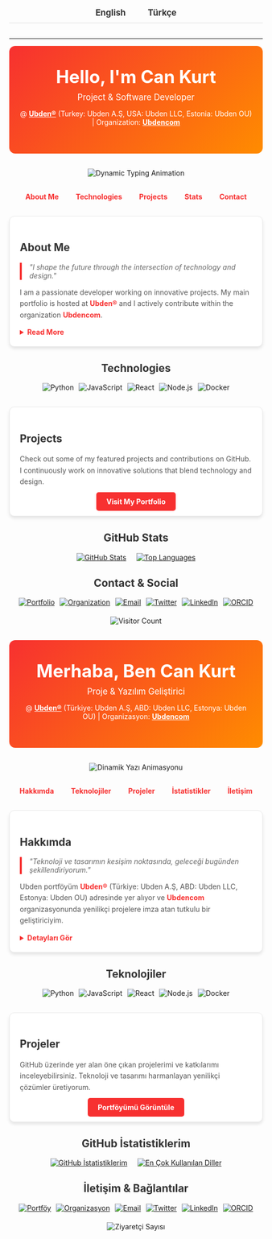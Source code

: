 <!-- LANGUAGE TOGGLE -->
<div align="center" style="padding: 10px; border-bottom: 1px solid #ddd; margin-bottom: 30px;">
  <a href="#english" style="margin: 0 20px; font-size: 1.2em; color: #333; font-weight: bold; text-decoration: none;">English</a>
  <a href="#turkish" style="margin: 0 20px; font-size: 1.2em; color: #333; font-weight: bold; text-decoration: none;">Türkçe</a>
</div>

---

<!-- =================== ENGLISH SECTION =================== -->
<a id="english"></a>
<!-- Header with Gradient Background -->
<div style="background: linear-gradient(135deg, #F73030, #FF8C00); color: #fff; padding: 40px 20px; text-align: center; border-radius: 12px; margin-bottom: 30px;">
  <h1 style="font-size: 2.5em; margin: 0;">Hello, I'm Can Kurt</h1>
  <p style="font-size: 1.2em; margin: 10px 0;">Project & Software Developer</p>
  <p style="font-size: 1em;">
    @ <a href="https://github.com/ubden" style="color: #fff; text-decoration: underline; font-weight: bold;">Ubden®</a>
    (Turkey: Ubden A.Ş, USA: Ubden LLC, Estonia: Ubden OU) | Organization: <a href="https://github.com/ubdencom" style="color: #fff; text-decoration: underline; font-weight: bold;">Ubdencom</a>
  </p>
</div>

<!-- Dynamic Typing Animation -->
<div align="center" style="margin-bottom:30px;">
  <img src="https://readme-typing-svg.herokuapp.com?font=Roboto&size=30&duration=6000&pause=1000&color=FFFFFF&center=true&width=800&lines=Innovative+Solutions;Creative+Coding;Modern+Design" alt="Dynamic Typing Animation" style="max-width:100%;"/>
</div>

<!-- Navigation Bar -->
<div align="center" style="margin-bottom: 30px;">
  <a href="#about-en" style="margin: 0 15px; font-weight: bold; color: #F73030; text-decoration: none;">About Me</a>
  <a href="#tech-en" style="margin: 0 15px; font-weight: bold; color: #F73030; text-decoration: none;">Technologies</a>
  <a href="#projects-en" style="margin: 0 15px; font-weight: bold; color: #F73030; text-decoration: none;">Projects</a>
  <a href="#stats-en" style="margin: 0 15px; font-weight: bold; color: #F73030; text-decoration: none;">Stats</a>
  <a href="#contact-en" style="margin: 0 15px; font-weight: bold; color: #F73030; text-decoration: none;">Contact</a>
</div>

<!-- About Me Card -->
<a id="about-en"></a>
<div style="background: #fff; border: 1px solid #eaeaea; box-shadow: 0 4px 6px rgba(0,0,0,0.1); border-radius: 10px; padding: 20px; max-width: 800px; margin: 0 auto 30px auto;">
  <h2 style="color: #333;">About Me</h2>
  <blockquote style="border-left: 4px solid #F73030; margin: 10px 0; padding-left: 15px; color: #666; font-style: italic;">
    "I shape the future through the intersection of technology and design."
  </blockquote>
  <p style="color: #555; line-height: 1.6;">
    I am a passionate developer working on innovative projects. My main portfolio is hosted at <a href="https://github.com/ubden" style="color: #F73030; font-weight: bold; text-decoration: none;">Ubden®</a> and I actively contribute within the organization <a href="https://github.com/ubdencom" style="color: #F73030; font-weight: bold; text-decoration: none;">Ubdencom</a>.
  </p>
  <details style="margin-top: 10px;">
    <summary style="cursor: pointer; color: #F73030; font-weight: bold;">Read More</summary>
    <p style="color: #555; line-height: 1.6;">
      My work is grounded in modern UI/UX principles, ensuring every project provides a seamless and engaging user experience. I believe in continuous learning and innovative problem solving.
    </p>
  </details>
</div>

<!-- Technologies -->
<a id="tech-en"></a>
<div style="max-width: 800px; margin: 0 auto 30px auto; text-align: center;">
  <h2 style="color: #333;">Technologies</h2>
  <div style="display: flex; flex-wrap: wrap; justify-content: center; gap: 10px;">
    <img src="https://img.shields.io/badge/Python-3776AB?style=for-the-badge&logo=python&logoColor=white" alt="Python"/>
    <img src="https://img.shields.io/badge/JavaScript-F7DF1E?style=for-the-badge&logo=javascript&logoColor=black" alt="JavaScript"/>
    <img src="https://img.shields.io/badge/React-61DAFB?style=for-the-badge&logo=react&logoColor=black" alt="React"/>
    <img src="https://img.shields.io/badge/Node.js-339933?style=for-the-badge&logo=node.js&logoColor=white" alt="Node.js"/>
    <img src="https://img.shields.io/badge/Docker-2496ED?style=for-the-badge&logo=docker&logoColor=white" alt="Docker"/>
    <!-- Add more badges as needed -->
  </div>
</div>

<!-- Projects -->
<a id="projects-en"></a>
<div style="background: #fff; border: 1px solid #eaeaea; box-shadow: 0 4px 6px rgba(0,0,0,0.1); border-radius: 10px; padding: 20px; max-width: 800px; margin: 0 auto 30px auto;">
  <h2 style="color: #333;">Projects</h2>
  <p style="color: #555; line-height: 1.6;">
    Check out some of my featured projects and contributions on GitHub. I continuously work on innovative solutions that blend technology and design.
  </p>
  <div style="text-align:center; margin-top:20px;">
    <a href="https://github.com/ubden" style="background:#F73030; color:#fff; padding:10px 20px; border-radius:5px; text-decoration:none; font-weight:bold;">Visit My Portfolio</a>
  </div>
</div>

<!-- GitHub Stats -->
<a id="stats-en"></a>
<div style="max-width: 800px; margin: 0 auto 30px auto; text-align: center;">
  <h2 style="color: #333;">GitHub Stats</h2>
  <div style="display: flex; flex-wrap: wrap; justify-content: center; gap: 20px;">
    <div>
      <a href="https://github.com/ubden">
        <img src="https://github-readme-stats.vercel.app/api?username=ubden&show_icons=true&theme=tokyonight" alt="GitHub Stats" style="max-width:100%;"/>
      </a>
    </div>
    <div>
      <a href="https://github.com/ubden">
        <img src="https://github-readme-stats.vercel.app/api/top-langs/?username=ubden&layout=compact&theme=tokyonight" alt="Top Languages" style="max-width:100%;"/>
      </a>
    </div>
  </div>
</div>

<!-- Contact & Social -->
<a id="contact-en"></a>
<div style="max-width: 800px; margin: 0 auto 30px auto; text-align: center;">
  <h2 style="color: #333;">Contact & Social</h2>
  <div style="display: flex; flex-wrap: wrap; justify-content: center; gap: 10px; margin-top: 15px;">
    <a href="https://github.com/ubden" target="_blank">
      <img src="https://img.shields.io/badge/Portfolio-Ubden®-blue?style=for-the-badge&logo=github" alt="Portfolio"/>
    </a>
    <a href="https://github.com/ubdencom" target="_blank">
      <img src="https://img.shields.io/badge/Organization-Ubdencom-blue?style=for-the-badge&logo=github" alt="Organization"/>
    </a>
    <a href="mailto:can@ubden.com" target="_blank">
      <img src="https://img.shields.io/badge/Email-can@ubden.com-red?style=for-the-badge&logo=gmail" alt="Email"/>
    </a>
    <a href="https://twitter.com/ck_cankurt" target="_blank">
      <img src="https://img.shields.io/twitter/follow/ck_cankurt?style=for-the-badge" alt="Twitter"/>
    </a>
    <a href="https://www.linkedin.com/in/can-kurt" target="_blank">
      <img src="https://img.shields.io/badge/LinkedIn-can--kurt-blue?style=for-the-badge&logo=linkedin" alt="LinkedIn"/>
    </a>
    <a href="https://orcid.org/0009-0007-9163-6790" target="_blank">
      <img src="https://img.shields.io/badge/ORCID-0009--0007--9163--6790-green?style=for-the-badge&logo=orcid" alt="ORCID"/>
    </a>
  </div>
  <div style="margin-top:20px;">
    <img src="https://komarev.com/ghpvc/?username=ubden&style=flat-square" alt="Visitor Count"/>
  </div>
</div>





<!-- =================== TURKISH SECTION =================== -->
<a id="turkish"></a>
<div style="background: linear-gradient(135deg, #F73030, #FF8C00); color: #fff; padding: 40px 20px; text-align: center; border-radius: 12px; margin-bottom: 30px;">
  <h1 style="font-size: 2.5em; margin: 0;">Merhaba, Ben Can Kurt</h1>
  <p style="font-size: 1.2em; margin: 10px 0;">Proje & Yazılım Geliştirici</p>
  <p style="font-size: 1em;">
    @ <a href="https://github.com/ubden" style="color: #fff; text-decoration: underline; font-weight: bold;">Ubden®</a>
    (Türkiye: Ubden A.Ş, ABD: Ubden LLC, Estonya: Ubden OU) | Organizasyon: <a href="https://github.com/ubdencom" style="color: #fff; text-decoration: underline; font-weight: bold;">Ubdencom</a>
  </p>
</div>

<div align="center" style="margin-bottom:30px;">
  <img src="https://readme-typing-svg.herokuapp.com?font=Roboto&size=30&duration=6000&pause=1000&color=FFFFFF&center=true&width=800&lines=Yenilikçi+Çözümler;Yaratıcı+Kodlama;Modern+Tasarım" alt="Dinamik Yazı Animasyonu" style="max-width:100%;"/>
</div>

<div align="center" style="margin-bottom: 30px;">
  <a href="#hakkimda-tr" style="margin: 0 15px; font-weight: bold; color: #F73030; text-decoration: none;">Hakkımda</a>
  <a href="#tech-tr" style="margin: 0 15px; font-weight: bold; color: #F73030; text-decoration: none;">Teknolojiler</a>
  <a href="#projeler-tr" style="margin: 0 15px; font-weight: bold; color: #F73030; text-decoration: none;">Projeler</a>
  <a href="#istatistikler-tr" style="margin: 0 15px; font-weight: bold; color: #F73030; text-decoration: none;">İstatistikler</a>
  <a href="#iletisim-tr" style="margin: 0 15px; font-weight: bold; color: #F73030; text-decoration: none;">İletişim</a>
</div>

<!-- Hakkımda -->
<a id="hakkimda-tr"></a>
<div style="background: #fff; border: 1px solid #eaeaea; box-shadow: 0 4px 6px rgba(0,0,0,0.1); border-radius: 10px; padding: 20px; max-width: 800px; margin: 0 auto 30px auto;">
  <h2 style="color: #333;">Hakkımda</h2>
  <blockquote style="border-left: 4px solid #F73030; margin: 10px 0; padding-left: 15px; color: #666; font-style: italic;">
    "Teknoloji ve tasarımın kesişim noktasında, geleceği bugünden şekillendiriyorum."
  </blockquote>
  <p style="color: #555; line-height: 1.6;">
    Ubden portföyüm <a href="https://github.com/ubden" style="color: #F73030; font-weight: bold; text-decoration: none;">Ubden®</a>
    (Türkiye: Ubden A.Ş, ABD: Ubden LLC, Estonya: Ubden OU) adresinde yer alıyor ve <a href="https://github.com/ubdencom" style="color: #F73030; font-weight: bold; text-decoration: none;">Ubdencom</a> organizasyonunda yenilikçi projelere imza atan tutkulu bir geliştiriciyim.
  </p>
  <details style="margin-top: 10px;">
    <summary style="cursor: pointer; color: #F73030; font-weight: bold;">Detayları Gör</summary>
    <p style="color: #555; line-height: 1.6;">
      Sürekli öğrenme ve gelişime inanıyorum. Tasarım odaklı yaklaşımım, kullanıcı deneyimini en üst düzeye çıkarmayı hedeflerken, modern teknolojilerle harmanlanmış kodlama ile fark yaratıyor.
    </p>
  </details>
</div>

<!-- Teknolojiler -->
<a id="tech-tr"></a>
<div style="max-width: 800px; margin: 0 auto 30px auto; text-align: center;">
  <h2 style="color: #333;">Teknolojiler</h2>
  <div style="display: flex; flex-wrap: wrap; justify-content: center; gap: 10px;">
    <img src="https://img.shields.io/badge/Python-3776AB?style=for-the-badge&logo=python&logoColor=white" alt="Python"/>
    <img src="https://img.shields.io/badge/JavaScript-F7DF1E?style=for-the-badge&logo=javascript&logoColor=black" alt="JavaScript"/>
    <img src="https://img.shields.io/badge/React-61DAFB?style=for-the-badge&logo=react&logoColor=black" alt="React"/>
    <img src="https://img.shields.io/badge/Node.js-339933?style=for-the-badge&logo=node.js&logoColor=white" alt="Node.js"/>
    <img src="https://img.shields.io/badge/Docker-2496ED?style=for-the-badge&logo=docker&logoColor=white" alt="Docker"/>
    <!-- Daha fazla rozet eklenebilir -->
  </div>
</div>

<!-- Projeler -->
<a id="projeler-tr"></a>
<div style="background: #fff; border: 1px solid #eaeaea; box-shadow: 0 4px 6px rgba(0,0,0,0.1); border-radius: 10px; padding: 20px; max-width: 800px; margin: 0 auto 30px auto;">
  <h2 style="color: #333;">Projeler</h2>
  <p style="color: #555; line-height: 1.6;">
    GitHub üzerinde yer alan öne çıkan projelerimi ve katkılarımı inceleyebilirsiniz. Teknoloji ve tasarımı harmanlayan yenilikçi çözümler üretiyorum.
  </p>
  <div style="text-align:center; margin-top:20px;">
    <a href="https://github.com/ubden" style="background:#F73030; color:#fff; padding:10px 20px; border-radius:5px; text-decoration:none; font-weight:bold;">Portföyümü Görüntüle</a>
  </div>
</div>

<!-- İstatistikler -->
<a id="istatistikler-tr"></a>
<div style="max-width: 800px; margin: 0 auto 30px auto; text-align: center;">
  <h2 style="color: #333;">GitHub İstatistiklerim</h2>
  <div style="display: flex; flex-wrap: wrap; justify-content: center; gap: 20px;">
    <div>
      <a href="https://github.com/ubden">
        <img src="https://github-readme-stats.vercel.app/api?username=ubden&show_icons=true&theme=tokyonight" alt="GitHub İstatistiklerim" style="max-width:100%;"/>
      </a>
    </div>
    <div>
      <a href="https://github.com/ubden">
        <img src="https://github-readme-stats.vercel.app/api/top-langs/?username=ubden&layout=compact&theme=tokyonight" alt="En Çok Kullanılan Diller" style="max-width:100%;"/>
      </a>
    </div>
  </div>
</div>

<!-- İletişim & Bağlantılar -->
<a id="iletisim-tr"></a>
<div style="max-width: 800px; margin: 0 auto 30px auto; text-align: center;">
  <h2 style="color: #333;">İletişim & Bağlantılar</h2>
  <div style="display: flex; flex-wrap: wrap; justify-content: center; gap: 10px; margin-top: 15px;">
    <a href="https://github.com/ubden" target="_blank">
      <img src="https://img.shields.io/badge/Portföy-Ubden®-blue?style=for-the-badge&logo=github" alt="Portföy"/>
    </a>
    <a href="https://github.com/ubdencom" target="_blank">
      <img src="https://img.shields.io/badge/Organizasyon-Ubdencom-blue?style=for-the-badge&logo=github" alt="Organizasyon"/>
    </a>
    <a href="mailto:can@ubden.com" target="_blank">
      <img src="https://img.shields.io/badge/Email-can@ubden.com-red?style=for-the-badge&logo=gmail" alt="Email"/>
    </a>
    <a href="https://twitter.com/ck_cankurt" target="_blank">
      <img src="https://img.shields.io/twitter/follow/ck_cankurt?style=for-the-badge" alt="Twitter"/>
    </a>
    <a href="https://www.linkedin.com/in/can-kurt" target="_blank">
      <img src="https://img.shields.io/badge/LinkedIn-can--kurt-blue?style=for-the-badge&logo=linkedin" alt="LinkedIn"/>
    </a>
    <a href="https://orcid.org/0009-0007-9163-6790" target="_blank">
      <img src="https://img.shields.io/badge/ORCID-0009--0007--9163--6790-green?style=for-the-badge&logo=orcid" alt="ORCID"/>
    </a>
  </div>
  <div style="margin-top:20px;">
    <img src="https://komarev.com/ghpvc/?username=ubden&style=flat-square" alt="Ziyaretçi Sayısı"/>
  </div>
</div>
